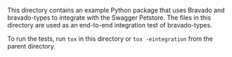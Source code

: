 This directory contains an example Python package that uses Bravado and
bravado-types to integrate with the Swagger Petstore.  The files in this
directory are used as an end-to-end integration test of bravado-types.

To run the tests, run `tox` in this directory or `tox -eintegration` from the
parent directory.
